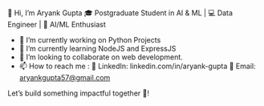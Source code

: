 👋 Hi, I’m Aryank Gupta
🎓 Postgraduate Student in AI & ML | 💻 Data Engineer | 🤖 AI/ML Enthusiast
- 🔭 I’m currently working on Python Projects
- 🌱 I’m currently learning NodeJS and ExpressJS
- 👯 I’m looking to collaborate on web development.
- 📫 How to reach me :
💼 LinkedIn: linkedin.com/in/aryank-gupta
📧 Email: aryankgupta57@gmail.com

Let’s build something impactful together 🚀!
